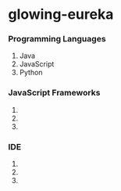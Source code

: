 # glowing-eureka

### Programming Languages
1. Java
2. JavaScript
3. Python

### JavaScript Frameworks
1. 
2. 
3. 

### IDE
1. 
2. 
3. 